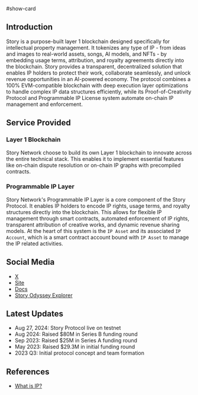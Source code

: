 #show-card 

## Introduction

Story is a purpose-built layer 1 blockchain designed specifically for intellectual property management. It tokenizes any type of IP - from ideas and images to real-world assets, songs, AI models, and NFTs - by embedding usage terms, attribution, and royalty agreements directly into the blockchain. Story provides a transparent, decentralized solution that enables IP holders to protect their work, collaborate seamlessly, and unlock revenue opportunities in an AI-powered economy. The protocol combines a 100% EVM-compatible blockchain with deep execution layer optimizations to handle complex IP data structures efficiently, while its Proof-of-Creativity Protocol and Programmable IP License system automate on-chain IP management and enforcement.

## Service Provided

### Layer 1 Blockchain

Story Network choose to build its own Layer 1 blockchain to innovate across the entire technical stack. This enables it to implement essential features like on-chain dispute resolution or on-chain IP graphs with precompiled contracts. 

### Programmable IP Layer

Story Network's Programmable IP Layer is a core component of the Story Protocol. It enables IP holders to encode IP rights, usage terms, and royalty structures directly into the blockchain. This allows for flexible IP management through smart contracts, automated enforcement of IP rights, transparent attribution of creative works, and dynamic revenue sharing models. At the heart of this system is the `IP Asset` and its associated `IP Account`, which is a smart contract account bound with `IP Asset` to manage
the IP related activities.

## Social Media

- [X](https://x.com/StoryProtocol)
- [Site](https://www.storyprotocol.xyz/)
- [Docs](https://docs.story.foundation/)
- [Story Odyssey Explorer](https://explorer.story.foundation/)

## Latest Updates

- Aug 27, 2024: Story Protocol live on testnet
- Aug 2024: Raised $80M in Series B funding round
- Sep 2023: Raised $25M in Series A funding round  
- May 2023: Raised $29.3M in initial funding round
- 2023 Q3: Initial protocol concept and team formation

## References

- [What is IP?](https://open.substack.com/pub/jasonzhao/p/what-is-ip?utm_campaign=post&utm_medium=web)
